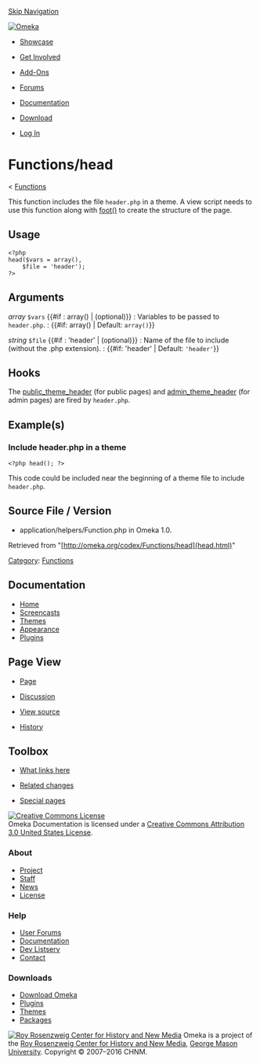 <div id="wrap">

[Skip Navigation](head.html#content)
<div id="header">

<div class="padding">

<span
id="logo">[![Omeka](http://omeka.org/ui/i/logo-horizontal-288px.gif)](../../index.html)</span>
<div id="search-form">

</div>

-   <div id="nav-showcase">

    </div>

    [Showcase](../../showcase.1.html)
-   <div id="nav-involved">

    </div>

    [Get Involved](../../index.html%3Fp=124.html)
-   <div id="nav-addons">

    </div>

    [Add-Ons](../../add-ons.1.html)
-   <div id="nav-forums">

    </div>

    [Forums](../../forums/topic/mysqli-stmt.bind-result.html)
-   <div id="nav-documentation">

    </div>

    [Documentation](http://omeka.org/codex/)
-   <div id="nav-download">

    </div>

    [Download](../../download.1.html)

</div>

</div>

<div id="content">

<div class="padding">

<div id="user-meta">

-   <div id="pt-login">

    </div>

    [Log
    In](http://omeka.org/c/index.php?title=Special:UserLogin&returnto=Functions/head)

</div>

Functions/head
==============

<div id="contentSub">

<span class="subpages">&lt;
[Functions](../Functions.html "Functions")</span>

</div>

<div id="primary">

This function includes the file `header.php` in a theme. A view script
needs to use this function along with
[foot()](foot.html "Functions/foot") to create the structure of the
page.

<span id="Usage" class="mw-headline"> Usage </span>
---------------------------------------------------

<div class="mw-geshi mw-content-ltr" dir="ltr">

<div class="php source-php">

``` {.de1}
<?php
head($vars = array(),
    $file = 'header');
?>
```

</div>

</div>

<span id="Arguments" class="mw-headline"> Arguments </span>
-----------------------------------------------------------

 *array* `$vars` {{\#if
:   array() | (optional)}}
:   Variables to be passed to `header.php`.
:   {{\#if: array() | Default: `array()`}}

 *string* `$file` {{\#if
:   'header' | (optional)}}
:   Name of the file to include (without the .php extension).
:   {{\#if: 'header' | Default: `'header'`}}

<span id="Hooks" class="mw-headline"> Hooks </span>
---------------------------------------------------

The
[public\_theme\_header](../Hooks/public_theme_header.html "Hooks/public theme header")
(for public pages) and
[admin\_theme\_header](../Hooks/admin_theme_header.html "Hooks/admin theme header")
(for admin pages) are fired by `header.php`.

<span id="Example.28s.29" class="mw-headline"> Example(s) </span>
-----------------------------------------------------------------

### <span id="Include_header.php_in_a_theme" class="mw-headline"> Include header.php in a theme </span>

<div class="mw-geshi mw-content-ltr" dir="ltr">

<div class="php source-php">

``` {.de1}
<?php head(); ?>
```

</div>

</div>

This code could be included near the beginning of a theme file to
include `header.php`.

<span id="Source_File_.2F_Version" class="mw-headline"> Source File / Version </span>
-------------------------------------------------------------------------------------

-   application/helpers/Function.php in Omeka 1.0.

<div class="printfooter">

Retrieved from "[http://omeka.org/codex/Functions/head](head.html)"

</div>

<div id="catlinks" class="catlinks">

<div id="mw-normal-catlinks">

[Category](http://omeka.org/codex/Special:Categories "Special:Categories"):
<span
dir="ltr">[Functions](../Category:Functions.html "Category:Functions")</span>

</div>

</div>

</div>

<div id="secondary">

<div class="portlet">

Documentation
-------------

-   [Home](http://omeka.org/codex/)
-   [Screencasts](http://omeka.org/codex/Screencasts)
-   [Themes](http://omeka.org/codex/Managing_Themes_2.0)
-   [Appearance](http://omeka.org/codex/Managing_Appearance_2.0)
-   [Plugins](http://omeka.org/codex/Plugins2.0)

</div>

<div class="portlet">

Page View
---------

-   <div id="nav-page">

    </div>

    [Page](head.html)
-   <div id="nav-discussion">

    </div>

    [Discussion](http://omeka.org/c/index.php?title=Talk:Functions/head&action=edit&redlink=1)
-   <div id="nav-view_source">

    </div>

    [View
    source](http://omeka.org/c/index.php?title=Functions/head&action=edit)
-   <div id="nav-history">

    </div>

    [History](http://omeka.org/c/index.php?title=Functions/head&action=history)

</div>

<div id="wiki-toolbox" class="portlet">

Toolbox
-------

-   <div id="t-whatlinkshere">

    </div>

    [What links here](../Special:WhatLinksHere/Functions/head.html)
-   <div id="t-recentchangeslinked">

    </div>

    [Related
    changes](../Special:RecentChangesLinked/Functions/head.html)
-   <div id="t-specialpages">

    </div>

    [Special pages](http://omeka.org/codex/Special:SpecialPages)

</div>

[![Creative Commons
License](https://i.creativecommons.org/l/by/3.0/us/88x31.png)](http://creativecommons.org/licenses/by/3.0/us/)\
Omeka Documentation is licensed under a [Creative Commons Attribution
3.0 United States
License](http://creativecommons.org/licenses/by/3.0/us/).

</div>

</div>

</div>

<div id="footer">

<div class="padding">

<div id="sitemap">

<div class="section">

### About

-   [Project](../../index.html%3Fp=2.html)
-   [Staff](../../index.html%3Fp=3.html)
-   [News](../../blog.1.html)
-   [License](http://www.gnu.org/copyleft/gpl.html)

</div>

<div class="section">

### Help

-   [User Forums](../../forums/topic/mysqli-stmt.bind-result.html)
-   [Documentation](http://omeka.org/codex/)
-   [Dev Listserv](http://groups.google.com/group/omeka-dev)
-   [Contact](http://omeka.org/contact/)

</div>

<div class="section">

### Downloads

-   [Download Omeka](../../download.1.html)
-   [Plugins](../../plugins.html)
-   [Themes](../../download/themes/index.html)
-   [Packages](../../index.html%3Fp=222.html)

</div>

</div>

<div id="chnm-meta">

<span id="chnm-logo">[![Roy Rosenzweig Center for History and New
Media](http://omeka.org/ui/i/rrchnm-logo-regular.gif)](http://chnm.gmu.edu)</span>
Omeka is a project of the [Roy Rosenzweig Center for History and New
Media](http://chnm.gmu.edu), [George Mason
University](http://www.gmu.edu). Copyright © 2007–2016 CHNM.

</div>

</div>

</div>

</div>
